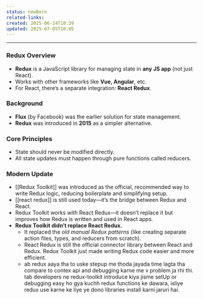 ```yaml
---
status: newBorn
related-links: 
created: 2025-06-24T10:39
updated: 2025-07-05T10:05
---
```

---

### Redux Overview

- **Redux** is a JavaScript library for managing state in **any JS app** (not just React).
- Works with other frameworks like **Vue, Angular**, etc.
- For React, there’s a separate integration: **React Redux**.

### Background

- **Flux** (by Facebook) was the earlier solution for state management.
- **Redux** was introduced in **2015** as a simpler alternative.

### Core Principles

- State should never be modified directly.
- All state updates must happen through pure functions called reducers.

### Modern Update

- [[Redux Toolkit]] was introduced as the official, recommended way to write Redux logic, reducing boilerplate and simplifying setup.
- [[react redux]] is still used today—it’s the bridge between Redux and React.
- Redux Toolkit works _with_ React Redux—it doesn’t replace it but improves how Redux is written and used in React apps.
- **Redux Toolkit didn’t replace React Redux.**  
	- It replaced the _old manual Redux patterns_ (like creating separate action files, types, and reducers from scratch).  
	- React Redux is still the official connector library between React and Redux. Redux Toolkit just made writing Redux code easier and more efficient.
	- ab redux aaya tha to uske stepup me thoda jayada time lagta tha compare to contex api and debugging karne me v problem ja rhi thi. tab developers ne redux-toolkit introduce kiya jisme setUp or debugging easy ho gya kuchh redux functions ke dawara, isliye redux use karne ke liye ye dono libraries install karni jaruri hai.